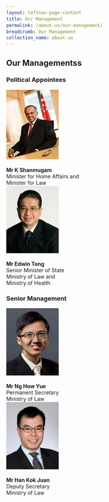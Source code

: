 ```yaml
---
layout: leftnav-page-content
title: Our Management
permalink: /about-us/our-management/
breadcrumb: Our Management
collection_name: about-us
---
```


Our Managementss
---

<style>
  .image{width= 400px; height= 200px;}
  img{max-width= 100%;}
</style>

### **Political Appointees**

<div class="image">
  <img src="/images/1510806764644.jpg"></div><br>
  <b>Mr K Shanmugam</b><br>
  Minister for Home Affairs and<br>
  Minister for Law<br>

<div class="image">
  <img src="/images/1532069362285.jpg"></div><br>
  <b>Mr Edwin Tong</b><br>
  Senior Minister of State<br>
  Ministry of Law and<br>
  Ministry of Health<br>

### **Senior Management**

<div class="image">
  <img src="/images/1514972152202.jpg"></div><br>
  <b>Mr Ng How Yue</b><br>
  Permanent Secretary<br>
  Ministry of Law<br>

<div class="image">
  <img src="/images/1515047430356.jpg"></div><br>
  <b>Mr Han Kok Juan</b><br>
  Deputy Secretary<br>
  Ministry of Law<br>
